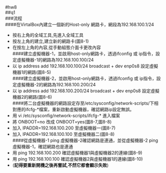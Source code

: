 #hw8  
##q1  
###流程  
####在VirtalBox內建立一個新的Host-only 網路卡，網段為192.168.100.1/24  
 - 按右上角的全域工具,先進入全域工具  
 - 按左上角的建立,建立新的網路卡(圖8-1)  
 - 在按左上角的內容,從手動組態介面卡更改內容  
####建立虛擬機器-1，並啟用host-only網路卡，透過ifconfig 或 ip指令，設定虛擬機器-1的網路為192.168.100.100/24  
 - 以 ip address add 192.168.100.100/24 broadcast + dev enp0s8 設定虛擬機器1的網路(圖8-5)  
####建立虛擬機器-2，並啟用host-only網路卡，透過ifconfig 或 ip指令，設定虛擬機器-2的網路為192.168.100.200/24  
 - 以 ip address add 192.168.100.200/24 broadcast + dev enp0s8 設定虛擬機器2的網路(圖8-6)  
####將二台虛擬機器的網路設定存至/etc/sysconfig/network-scripts/下相對應的ifcfg-*檔案，重新啟動虛擬機器，確認網路ip設定無誤。  
 - 用 vi /etc/sysconfig/network-scripts/ifcfg-* 進入檔案  
 - 將 ONBOOT=no 改成 ONBOOT=yes(圖8-7,圖8-8)  
 - 加入 IPADDR=192.168.100.200 至虛擬機器一(圖8-7)  
 - 加入 IPADDR=192.168.100.100 至虛擬機器二(圖8-8)  
####從虛擬機器-1 ping 虛擬機器-2確認網路是連通，並從虛擬機器-2 ping 虛擬機器-1，確認網路也是連通  
 - 用 ping 192.168.100.200 確認虛擬機器1與虛擬機器2的連線(圖8-9)  
 - 用 ping 192.168.100.100 確認虛擬機器2與虛擬機器1的連線(圖8-10)    
 - (**記得要重新開機之後再嘗試,不然它都會顯示失敗**)  
